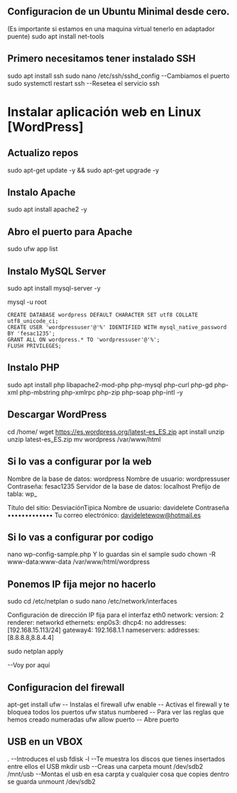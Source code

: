 ## Configuracion de un Ubuntu Minimal desde cero.

(Es importante si estamos en una maquina virtual tenerlo en adaptador puente)
sudo apt install net-tools

## Primero necesitamos tener instalado SSH
sudo apt install ssh
sudo nano /etc/ssh/sshd_config      --Cambiamos el puerto
sudo systemctl restart ssh          --Resetea el servicio ssh


# Instalar aplicación web en Linux [WordPress]

## Actualizo repos
sudo apt-get update -y && sudo apt-get upgrade -y

## Instalo Apache
sudo apt install apache2 -y

## Abro el puerto para Apache
sudo ufw app list

## Instalo MySQL Server
sudo apt install mysql-server -y

mysql -u root

	CREATE DATABASE wordpress DEFAULT CHARACTER SET utf8 COLLATE utf8_unicode_ci;
	CREATE USER 'wordpressuser'@'%' IDENTIFIED WITH mysql_native_password BY 'fesac1235';
	GRANT ALL ON wordpress.* TO 'wordpressuser'@'%';
	FLUSH PRIVILEGES;

## Instalo PHP
sudo apt install php libapache2-mod-php php-mysql php-curl php-gd php-xml php-mbstring php-xmlrpc php-zip php-soap php-intl -y

## Descargar WordPress
cd /home/
wget https://es.wordpress.org/latest-es_ES.zip
apt install unzip
unzip latest-es_ES.zip 
mv wordpress /var/www/html


## Si lo vas a configurar por la web 

Nombre de la base de datos:	wordpress
Nombre de usuario:		wordpressuser
Contraseña:			fesac1235
Servidor de la base de datos:	localhost
Prefijo de tabla:		wp_


Título del sitio:		DesviaciónTipica
Nombre de usuario:		davidelete
Contraseña	
•••••••••••••
Tu correo electrónico:		davideletewow@hotmail.es



## Si lo vas a configurar por codigo
nano wp-config-sample.php		Y lo guardas sin el sample
sudo chown -R www-data:www-data /var/www/html/wordpress




## Ponemos IP fija  mejor no hacerlo
sudo cd /etc/netplan o sudo nano /etc/network/interfaces

Configuración de dirección IP fija para el interfaz eth0
network:
  version: 2
  renderer: networkd
  ethernets:
    enp0s3:
     dhcp4: no
     addresses: [192.168.15.113/24]
     gateway4: 192.168.1.1
     nameservers:
       addresses: [8.8.8.8,8.8.4.4]

sudo netplan apply

--Voy por aquí

## Configuracion del firewall
apt-get install ufw     -- Instalas el firewall
ufw enable              -- Activas el firewall y te bloquea todos los puertos
ufw status numbered     -- Para ver las reglas que hemos creado numeradas
ufw allow puerto        -- Abre puerto


## USB en un VBOX
.                         --Introduces el usb 
fdisk -l                  --Te muestra los discos que tienes insertados entre ellos el USB 
mkdir usb                 --Creas una carpeta
mount /dev/sdb2 /mnt/usb  --Montas el usb en esa carpta y cualquier cosa que copies dentro se guarda
unmount /dev/sdb2





